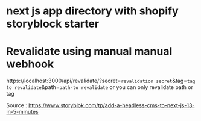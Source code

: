 # next js app directory with shopify storyblock starter

# Revalidate using manual manual webhook

https://localhost:3000/api/revalidate/?secret=`revalidation secret`&tag=`tag to revalidate`&path=`path-to revalidate`
or you can only revalidate path or tag

Source : https://www.storyblok.com/tp/add-a-headless-cms-to-next-js-13-in-5-minutes
